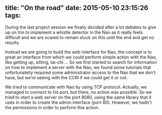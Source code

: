 title: "On the road"
date: 2015-05-10 23:15:26
tags:
---


During the last project session we finally decided after a lot debates to give up on trin to implement a whistle detector in the Nao as it really feels difficult and we are scared to remain stuck on this until the end and get no results. 

Instead we are going to build the web interface for Nao, the concept is to great an interface from which we could perform simple action with the Nao, like getting up, sitting, tai-chi … So we first started to search for information on how to implement a server with the Nao, we found some tutorials that unfortunatelly required some administrator access to the Nao that we don’t have, but we’re seeing with the CCRI if we could get it or not.

We tried to communicate with Nao by using TCP protocol. Actually, we managed to connect to his port, but there, no action was possible. So we tried to start a web server on the port 8080, using the same library that it uses in order to create the admin interface (port 80). However, we hadn't the permissions in order to perform this action.